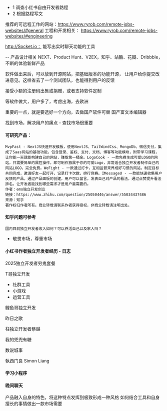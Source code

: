 - 1 调查小红书自由开发者路程
- 2 根据路程写文


推荐的可远程工作的网站：https://www.ryrob.com/remote-jobs-websites/#general
工程和开发相关： https://www.ryrob.com/remote-jobs-websites/#engineering

http://Socket.io： 能写出实时聊天功能的工具


-- 产品设计相关
NEXT、Product Hunt、V2EX，知乎、站酷、花瓣、Dribbble，不断的体验新鲜产品

软件做出来后，可以放到开源网站，把基础版本的功能开源，
让用户给你提交改进意见。这样省去了一个测试团队，也能得到用户的反馈

接受小额的注册码出售或捐赠，或者支持软件定制

等软件做大，用户多了，考虑出海，去欧洲

重要的一点，就是要选好一个方向，去做国产软件可替
国产富文本编辑器

找到市场，解决用户的痛点 - 查找市场很重要

#### 可研究产品：
````
MvpFast - NextJS快速开发模板，使用NextJS、TailWindCss、MongoDb、微信支付，集成了Saas网站的基础功能，包含登录、鉴权、支付、文档、博客等功能模块，附带学习课程，让你能一天就能构建自己的网站，赚取第一桶金。LogoCook - 一款免费生成可爱LOGO的网站，只需要简单的属性操作，即可制作独属于你的可爱Logo，非常适合独立开发者制作自己的网站LOGO，完全免费。WeFight - 一款通过打卡，互相监督来养成好习惯的网站，制定目标共同完成，邀请好友一起打开，记录打卡次数，排行竞赛。IMessageU - 一款能快速收集用户反馈的产品，通过产品面板的创建，用户可以留言，发表自己对产品的看法，通过点赞提升看法排名，让开发者能找到哪些需求才是用户最需要的。
作者：emo独立开发创业
链接：https://www.zhihu.com/question/25050446/answer/55034437486
来源：知乎
著作权归作者所有。商业转载请联系作者获得授权，非商业转载请注明出处。
````


#### 知乎问题可参考
````
国内目前独立开发者收入如何？可以养活自己以及家人吗？
````

- 敬畏市场，尊重市场


#### 小红书作者独立开发者经历 - 日志

2025独立开发者穷鬼套餐

T哥独立开发
- 社群工具
- 小游戏
- 运营工具

鲤鱼哥独立开发

昨日之歌

柱独立开发者蔡越

我的兜兜有糖

数说城事

執西门良 Simon Liang

#### 学习小程序


#### 晚间聊天
产品融入自身的特色，将这种特点发挥到极致形成一种风格
如何结合工具和自身擅长的事情做出一款市场需要
